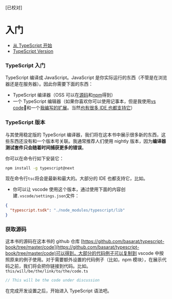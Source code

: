 [已校对]
# 入门

- [从 TypeScript 开始](https://basarat.gitbook.io/typescript/getting-started#getting-started-with-typescript)
- [TypeScript Version](https://basarat.gitbook.io/typescript/getting-started#typescript-version)

### TypeScript 入门

TypeScript 编译成 JavaScript。JavaScript 是你实际运行的东西（不管是在浏览器还是在服务器）。因此你需要下面的东西：

- TypeScript 编译器（OSS 可以在[源码](https://github.com/Microsoft/TypeScript/)和[npm](https://www.npmjs.com/package/typescript)得到）
- 一个 TypeScript 编辑器（如果你喜欢你可以使用记事本，但是我使用[vs code](https://code.visualstudio.com/)🌹和一个[我编写的扩展](https://marketplace.visualstudio.com/items?itemName=basarat.god)。当然[也有很多 IDE 也都支持它](https://github.com/Microsoft/TypeScript/wiki/TypeScript-Editor-Support)）


### TypeScript 版本

与其使用稳定版的 TypeScript 编译器，我们将在这本书中展示很多新的东西，这些东西还没有和一个版本号关联。我通常推荐人们使用 nightly 版本，因为**编译器测试套件只会随着时间捕获更多的错误**。

你可以在命令行如下安装它：
```sh
npm install -g typescript@next
```

现在命令行`tsc`将会是最新和最大的。大部分的 IDE 也都支持它，比如。

- 你可以让 vscode 使用这个版本，通过使用下面的内容创建`.vscode/settings.json`文件：
```json
{
  "typescript.tsdk": "./node_modules/typescript/lib"
}

```

### 获取源码

这本书的源码在这本书的 github 仓库 [https://github.com/basarat/typescript-book/tree/master/code](https://github.com/basarat/typescript-book/tree/master/code)可以得到，大部分的代码例子可以复制到 vscode 中按照原来的例子使用。对于需要额外设置的代码例子（比如，npm 模块），在展示代码之前，我们将会把你链接到代码。比如。
`this/will/be/the/link/to/the/code.ts`

```ts
// This will be the code under discussion
```

在完成开发设置之后，开始进入 TypeScript 语法吧。
